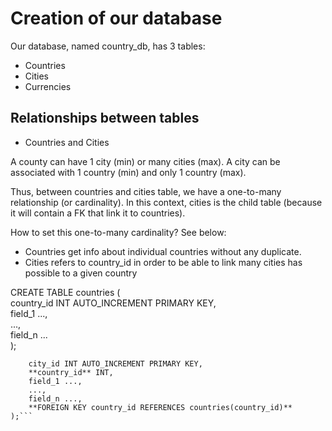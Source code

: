 # Creation of our database

Our database, named country_db, has 3 tables:
* Countries
* Cities
* Currencies

## Relationships between tables

* Countries and Cities

A county can have 1 city (min) or many cities (max).
A city can be associated with 1 country (min) and only 1 country (max).

Thus, between countries and cities table, we have a one-to-many relationship (or cardinality).
In this context, cities is the child table (because it will contain a FK that link it to countries).

How to set this one-to-many cardinality? See below:
- Countries get info about individual countries without any duplicate.
- Cities refers to country_id in order to be able to link many cities has possible to a given country

CREATE TABLE countries (<br />
    country_id INT AUTO_INCREMENT PRIMARY KEY,<br />
    field_1 ...,<br />
    ...,<br />
    field_n ...<br />
);

```CREATE TABLE cities (
    city_id INT AUTO_INCREMENT PRIMARY KEY,
    **country_id** INT,
    field_1 ...,
    ...,
    field_n ...,
    **FOREIGN KEY country_id REFERENCES countries(country_id)**
);```

